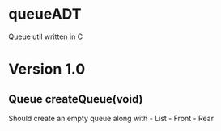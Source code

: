 # queueADT
Queue util written in C

# Version 1.0

Queue createQueue(void)
-----------------------

Should create an empty queue along with 
	- List
	- Front
	- Rear
